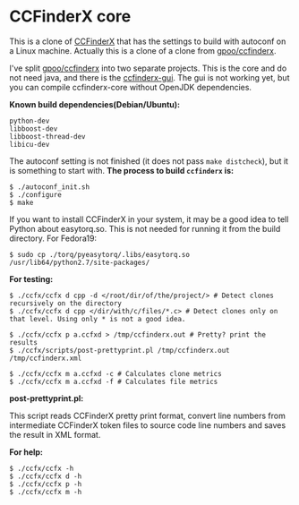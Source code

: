 CCFinderX core
==============

This is a clone of [CCFinderX][1] that has the settings to build with autoconf
on a Linux machine. Actually this is a clone of a clone from [gpoo/ccfinderx][2].

I've split [gpoo/ccfinderx][2] into two separate projects. This is the core and
do not need java, and there is the [ccfinderx-gui][3]. The gui is not working
yet, but you can compile ccfinderx-core without OpenJDK dependencies.

**Known build dependencies(Debian/Ubuntu):**

    python-dev
    libboost-dev
    libboost-thread-dev
    libicu-dev

The autoconf setting is not finished (it does not pass `make distcheck`), but it
is something to start with. **The process to build `ccfinderx` is:**

    $ ./autoconf_init.sh
    $ ./configure
    $ make

If you want to install CCFinderX in your system, it may be a good idea to tell
Python about easytorq.so. This is not needed for running it from the build
directory. For Fedora19:

    $ sudo cp ./torq/pyeasytorq/.libs/easytorq.so /usr/lib64/python2.7/site-packages/

**For testing:**

    $ ./ccfx/ccfx d cpp -d </root/dir/of/the/project/> # Detect clones recursively on the directory
    $ ./ccfx/ccfx d cpp </dir/with/c/files/*.c> # Detect clones only on that level. Using only * is not a good idea.

    $ ./ccfx/ccfx p a.ccfxd > /tmp/ccfinderx.out # Pretty? print the results
    $ ./ccfx/scripts/post-prettyprint.pl /tmp/ccfinderx.out /tmp/ccfinderx.xml

    $ ./ccfx/ccfx m a.ccfxd -c # Calculates clone metrics
    $ ./ccfx/ccfx m a.ccfxd -f # Calculates file metrics

**post-prettyprint.pl:**

This script reads CCFinderX pretty print format, convert line numbers from
intermediate CCFinderX token files to source code line numbers and saves the
result in XML format.

**For help:**

    $ ./ccfx/ccfx -h
    $ ./ccfx/ccfx d -h
    $ ./ccfx/ccfx p -h
    $ ./ccfx/ccfx m -h


  [1]: http://www.ccfinder.net/ccfinderxos.html
  [2]: https://github.com/gpoo/ccfinderx
  [3]: https://github.com/petersenna/ccfinderx-gui
